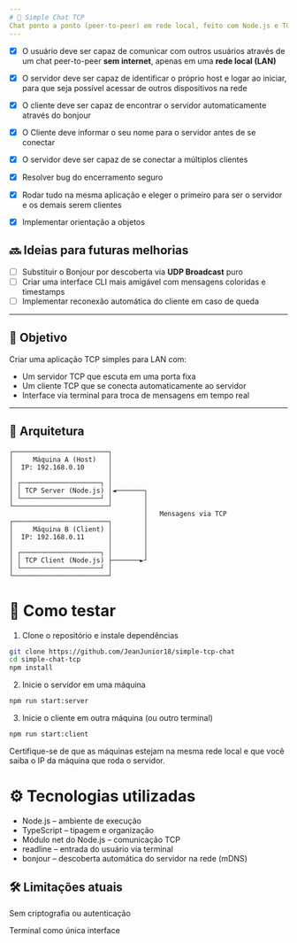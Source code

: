 ```yaml
---
# 💬 Simple Chat TCP
Chat ponto a ponto (peer-to-peer) em rede local, feito com Node.js e TCP.
---
```


- [x] O usuário deve ser capaz de comunicar com outros usuários através de um chat peer-to-peer **sem internet**, apenas em uma **rede local (LAN)**

- [x] O servidor deve ser capaz de identificar o próprio host e logar ao iniciar, para que seja possível acessar de outros dispositivos na rede

- [x] O cliente deve ser capaz de encontrar o servidor automaticamente através do bonjour

- [x] O Cliente deve informar o seu nome para o servidor antes de se conectar

- [x] O servidor deve ser capaz de se conectar a múltiplos clientes

- [x] Resolver bug do encerramento seguro

- [x] Rodar tudo na mesma aplicação e eleger o primeiro para ser o servidor e os demais serem clientes

- [x] Implementar orientação a objetos

## 🔜 Ideias para futuras melhorias

- [ ] Substituir o Bonjour por descoberta via **UDP Broadcast** puro
- [ ] Criar uma interface CLI mais amigável com mensagens coloridas e timestamps
- [ ] Implementar reconexão automática do cliente em caso de queda

---

## 🧠 Objetivo
Criar uma aplicação TCP simples para LAN com:
- Um servidor TCP que escuta em uma porta fixa
- Um cliente TCP que se conecta automaticamente ao servidor
- Interface via terminal para troca de mensagens em tempo real

---

## 🧩 Arquitetura

```plaintext
┌────────────────────────┐
│     Máquina A (Host)   │
│  IP: 192.168.0.10      │
│                        │
│ ┌────────────────────┐ │
│ │ TCP Server (Node.js) │◄───────┐
│ └────────────────────┘ │        │
└────────────────────────┘        │
                                  │   Mensagens via TCP
┌────────────────────────┐        │
│     Máquina B (Client) │        │
│  IP: 192.168.0.11      │        │
│                        │        │
│ ┌────────────────────┐ │        │
│ │ TCP Client (Node.js) ├───────►┘
│ └────────────────────┘ │
└────────────────────────┘
```

# 🚀 Como testar

1. Clone o repositório e instale dependências
```bash
git clone https://github.com/JeanJunior18/simple-tcp-chat
cd simple-chat-tcp
npm install
```
2. Inicie o servidor em uma máquina
```bash
npm run start:server
```
3. Inicie o cliente em outra máquina (ou outro terminal)
```bash
npm run start:client
```
Certifique-se de que as máquinas estejam na mesma rede local e que você saiba o IP da máquina que roda o servidor.

# ⚙️ Tecnologias utilizadas
- Node.js – ambiente de execução
- TypeScript – tipagem e organização
- Módulo net do Node.js – comunicação TCP
- readline – entrada do usuário via terminal
- bonjour – descoberta automática do servidor na rede (mDNS)



## 🛠 Limitações atuais

Sem criptografia ou autenticação

Terminal como única interface

